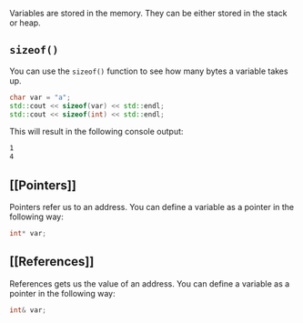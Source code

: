 Variables are stored in the memory. They can be either stored in the stack or heap. 

## `sizeof()`
You can use the `sizeof()` function to see how many bytes a variable takes up.

```cpp
char var = "a";
std::cout << sizeof(var) << std::endl;
std::cout << sizeof(int) << std::endl;
```
This will result in the following console output:

```bash
1
4
```

## [[Pointers]]

Pointers refer us to an address. You can define a variable as  a pointer in the following way:

```cpp
int* var;
```

## [[References]]
References gets us the value of an address. You can define a variable as  a pointer in the following way:

```cpp
int& var;
```